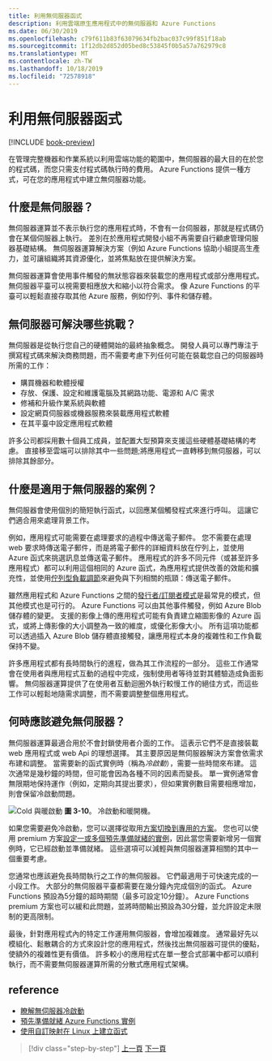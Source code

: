 ```yaml
---
title: 利用無伺服器函式
description: 利用雲端原生應用程式中的無伺服器和 Azure Functions
ms.date: 06/30/2019
ms.openlocfilehash: c79f611b83f63079634fb2bac037c99f851f18ab
ms.sourcegitcommit: 1f12db2d852d05bed8c53845f0b5a57a762979c8
ms.translationtype: MT
ms.contentlocale: zh-TW
ms.lasthandoff: 10/18/2019
ms.locfileid: "72578918"
---
```

# <a name="leveraging-serverless-functions"></a>利用無伺服器函式

[!INCLUDE [book-preview](../../../includes/book-preview.md)]

在管理完整機器和作業系統以利用雲端功能的範圍中，無伺服器的最大目的在於您的程式碼，而您只需支付程式碼執行時的費用。 Azure Functions 提供一種方式，可在您的應用程式中建立無伺服器功能。 

## <a name="what-is-serverless"></a>什麼是無伺服器？

無伺服器運算並不表示執行您的應用程式時，不會有一台伺服器，那就是程式碼仍會在某個伺服器上執行。 差別在於應用程式開發小組不再需要自行顧慮管理伺服器基礎結構。 無伺服器運算解決方案（例如 Azure Functions 協助小組提高生產力，並可讓組織將其資源優化，並將焦點放在提供解決方案。

無伺服器運算會使用事件觸發的無狀態容器來裝載您的應用程式或部分應用程式。 無伺服器平臺可以視需要相應放大和縮小以符合需求。 像 Azure Functions 的平臺可以輕鬆直接存取其他 Azure 服務，例如佇列、事件和儲存體。

## <a name="what-challenges-are-solved-by-serverless"></a>無伺服器可解決哪些挑戰？

無伺服器是從執行您自己的硬體開始的最終抽象概念。 開發人員可以專門專注于撰寫程式碼來解決商務問題，而不需要考慮下列任何可能在裝載您自己的伺服器時所需的工作：

- 購買機器和軟體授權
- 存放、保護、設定和維護電腦及其網路功能、電源和 A/C 需求
- 修補和升級作業系統與軟體
- 設定網頁伺服器或機器服務來裝載應用程式軟體
- 在其平臺中設定應用程式軟體

許多公司都採用數十個員工成員，並配置大型預算來支援這些硬體基礎結構的考慮。 直接移至雲端可以排除其中一些問題;將應用程式一直轉移到無伺服器，可以排除其餘部分。

## <a name="what-scenarios-are-appropriate-for-serverless"></a>什麼是適用于無伺服器的案例？

無伺服器會使用個別的簡短執行函式，以回應某個觸發程式來進行呼叫。 這讓它們適合用來處理背景工作。

例如，應用程式可能需要在處理要求的過程中傳送電子郵件。 您不需要在處理 web 要求時傳送電子郵件，而是將電子郵件的詳細資料放在佇列上，並使用 Azure 函式來挑選訊息並傳送電子郵件。 應用程式的許多不同元件（或甚至許多應用程式）都可以利用這個相同的 Azure 函式，為應用程式提供改善的效能和擴充性，並使用[佇列型負載調節](https://docs.microsoft.com/azure/architecture/patterns/queue-based-load-leveling)來避免與下列相關的瓶頸：傳送電子郵件。

雖然應用程式和 Azure Functions 之間的[發行者/訂閱者模式](https://docs.microsoft.com/azure/architecture/patterns/publisher-subscriber)是最常見的模式，但其他模式也是可行的。 Azure Functions 可以由其他事件觸發，例如 Azure Blob 儲存體的變更。 支援的影像上傳的應用程式可能有負責建立縮圖影像的 Azure 函式，或將上傳影像的大小調整為一致的維度，或優化影像大小。 所有這項功能都可以透過插入 Azure Blob 儲存體直接觸發，讓應用程式本身的複雜性和工作負載保持不變。

許多應用程式都有長時間執行的進程，做為其工作流程的一部分。 這些工作通常會在使用者與應用程式互動的過程中完成，強制使用者等待並對其體驗造成負面影響。 無伺服器運算提供了在使用者互動迴圈外執行較慢工作的絕佳方式，而這些工作可以輕鬆地隨需求調整，而不需要調整整個應用程式。

## <a name="when-should-you-avoid-serverless"></a>何時應該避免無伺服器？

無伺服器運算最適合用於不會封鎖使用者介面的工作。 這表示它們不是直接裝載 web 應用程式或 web Api 的理想選擇。 其主要原因是無伺服器解決方案會依需求布建和調整。 當需要新的函式實例時（稱為*冷啟動*），需要一些時間來布建。 這次通常是幾秒鐘的時間，但可能會因為各種不同的因素而變長。 單一實例通常會無限期地保持運作（例如，定期向其提出要求），但如果實例數目需要相應增加，則會保留冷啟動問題。

![Cold 與暖啟動 ](./media/cold-start-warm-start.png)
**圖 3-10**。 冷啟動和暖開機。

如果您需要避免冷啟動，您可以選擇從取用[方案切換到專用的方案](https://azure.microsoft.com/blog/understanding-serverless-cold-start/)。 您也可以使用 premium 方案[設定一或多個預先準備就緒的實例](https://docs.microsoft.com/azure/azure-functions/functions-premium-plan#pre-warmed-instances)，因此當您需要新增另一個實例時，它已經啟動並準備就緒。 這些選項可以減輕與無伺服器運算相關的其中一個重要考慮。

您通常也應該避免長時間執行之工作的無伺服器。 它們最適用于可快速完成的一小段工作。 大部分的無伺服器平臺都需要在幾分鐘內完成個別的函式。 Azure Functions 預設為5分鐘的超時期間（最多可設定10分鐘）。 Azure Functions premium 方案也可以緩和此問題，並將時間輸出預設為30分鐘，並允許設定未限制的更高限制。

最後，針對應用程式內的特定工作運用無伺服器，會增加複雜度。 通常最好先以模組化、鬆散耦合的方式來設計您的應用程式，然後找出無伺服器可提供的優點，使額外的複雜性更有價值。 許多較小的應用程式在單一整合式部署中都可以順利執行，而不需要無伺服器運算所需的分散式應用程式架構。

## <a name="references"></a>reference

- [瞭解無伺服器冷啟動](https://azure.microsoft.com/blog/understanding-serverless-cold-start/)
- [預先準備就緒 Azure Functions 實例](https://docs.microsoft.com/azure/azure-functions/functions-premium-plan#pre-warmed-instances)
- [使用自訂映射在 Linux 上建立函式](https://docs.microsoft.com/azure/azure-functions/functions-create-function-linux-custom-image)

>[!div class="step-by-step"]
>[上一頁](leverage-containers-orchestrators.md)
>[下一頁](combine-containers-serverless-approaches.md)
